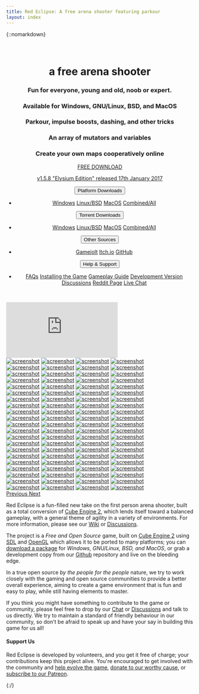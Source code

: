 ```yaml
---
title: Red Eclipse: A free arena shooter featuring parkour
layout: index
---
```

{::nomarkdown}
<div class="row" id="main">
    <div class="col-xs12 col-sm-12 col-md-6" style="text-align:center; padding:22px 0 30px 0;">
        <h1>a free <b>arena shooter</b></h1>
        <h3>Fun for everyone, young and old, noob or expert.</h3>
        <h3>Available for Windows, GNU/Linux, BSD, and MacOS</h3>
        <h3>Parkour, impulse boosts, dashing, and other tricks</h3>
        <h3>An array of mutators and variables</h3>
        <h3>Create your own maps cooperatively online</h3>
        <div class="col-xs12 col-sm-12 col-md-12">
            <a href="https://redeclipse.net/download" id="button" class="btn btn-primary">
                <p class="download"><span class="glyphicon glyphicon-download" aria-hidden="true"></span> FREE DOWNLOAD</p>
                <p class="version">v1.5.8 "Elysium Edition" released 17th January 2017</p>
            </a>
        </div>
        <div class="col-xs12 col-sm-12 col-md-12">
            <div class="btn-group">
                <button type="button" class="btn btn-default dropdown-toggle" data-toggle="dropdown" aria-expanded="false">Platform Downloads<span class="caret"></span></button>
                <ul class="dropdown-menu" role="menu">
                    <li><a href="https://redeclipse.net/download/win">Windows</a> <a href="https://redeclipse.net/download/nix">Linux/BSD</a> <a href="https://redeclipse.net/download/mac">MacOS</a> <a href="https://redeclipse.net/download/combined">Combined/All</a></li>
                </ul>
            </div>
            <div class="btn-group">
                <button type="button" class="btn btn-default dropdown-toggle" data-toggle="dropdown" aria-expanded="false">Torrent Downloads<span class="caret"></span></button>
                <ul class="dropdown-menu" role="menu">
                    <li><a href="https://redeclipse.net/torrent/win">Windows</a> <a href="https://redeclipse.net/torrent/nix">Linux/BSD</a> <a href="https://redeclipse.net/torrent/mac">MacOS</a> <a href="https://redeclipse.net/torrent/combined">Combined/All</a></li>
                </ul>
            </div>
            <div class="btn-group">
                <button type="button" class="btn btn-default dropdown-toggle" data-toggle="dropdown" aria-expanded="false">Other Sources<span class="caret"></span></button>
                <ul class="dropdown-menu" role="menu">
                    <li><a href="https://redeclipse.net/gamejolt">Gamejolt</a> <a href="https://redeclipse.net/itchio">Itch.io</a> <a href="https://redeclipse.net/download">GitHub</a>
                </ul>
            </div>
            <div class="btn-group">
                <button type="button" class="btn btn-default dropdown-toggle" data-toggle="dropdown" aria-expanded="false" style="margin-right:0;">Help &amp; Support<span class="caret"></span></button>
                <ul class="dropdown-menu" role="menu">
                    <li><a href="https://redeclipse.net/faq">FAQs</a> <a href="https://redeclipse.net/install">Installing the Game</a> <a href="https://redeclipse.net/guide">Gameplay Guide</a> <a href="https://redeclipse.net/devel">Development Version</a> <a href="https://redeclipse.net/discuss">Discussions</a> <a href="https://redeclipse.net/reddit">Reddit Page</a> <a href="https://redeclipse.net/chat">Live Chat</a></li>
                </ul>
            </div>
        </div>
    </div>
    <div class="col-xs12 col-sm-12 col-md-6 video">
        <div class="embed-responsive embed-responsive-16by9">
            <iframe class="embed-responsive-item" src="https://www.youtube.com/embed/oJRZHjyj7Zg?showinfo=0" frameborder="0" allowfullscreen></iframe>
        </div>
    </div>
</div>
<div id="carousel-example-generic" class="carousel slide" data-ride="carousel">
    <div class="carousel-inner" role="listbox">
        <div class="item active row">
            <a class="col-xs-6 col-sm-3 col-md-3" style="padding:0" href="/bits/images/001.jpg" data-toggle="lightbox" data-gallery="multiimages" data-title="screenshot"><img class="img-responsive" src="/bits/thumbs/001.jpg" alt="screenshot"></a>
            <a class="col-xs-6 col-sm-3 col-md-3" style="padding:0" href="/bits/images/002.jpg" data-toggle="lightbox" data-gallery="multiimages" data-title="screenshot"><img class="img-responsive" src="/bits/thumbs/002.jpg" alt="screenshot"></a>
            <a class="col-xs-6 col-sm-3 col-md-3" style="padding:0" href="/bits/images/003.jpg" data-toggle="lightbox" data-gallery="multiimages" data-title="screenshot"><img class="img-responsive" src="/bits/thumbs/003.jpg" alt="screenshot"></a>
            <a class="col-xs-6 col-sm-3 col-md-3" style="padding:0" href="/bits/images/004.jpg" data-toggle="lightbox" data-gallery="multiimages" data-title="screenshot"><img class="img-responsive" src="/bits/thumbs/004.jpg" alt="screenshot"></a>
        </div>
        <div class="item row">
            <a class="col-xs-6 col-sm-3 col-md-3" style="padding:0" href="/bits/images/005.jpg" data-toggle="lightbox" data-gallery="multiimages" data-title="screenshot"><img class="img-responsive" src="/bits/thumbs/005.jpg" alt="screenshot"></a>
            <a class="col-xs-6 col-sm-3 col-md-3" style="padding:0" href="/bits/images/006.jpg" data-toggle="lightbox" data-gallery="multiimages" data-title="screenshot"><img class="img-responsive" src="/bits/thumbs/006.jpg" alt="screenshot"></a>
            <a class="col-xs-6 col-sm-3 col-md-3" style="padding:0" href="/bits/images/007.jpg" data-toggle="lightbox" data-gallery="multiimages" data-title="screenshot"><img class="img-responsive" src="/bits/thumbs/007.jpg" alt="screenshot"></a>
            <a class="col-xs-6 col-sm-3 col-md-3" style="padding:0" href="/bits/images/008.jpg" data-toggle="lightbox" data-gallery="multiimages" data-title="screenshot"><img class="img-responsive" src="/bits/thumbs/008.jpg" alt="screenshot"></a>
        </div>
        <div class="item row">
            <a class="col-xs-6 col-sm-3 col-md-3" style="padding:0" href="/bits/images/009.jpg" data-toggle="lightbox" data-gallery="multiimages" data-title="screenshot"><img class="img-responsive" src="/bits/thumbs/009.jpg" alt="screenshot"></a>
            <a class="col-xs-6 col-sm-3 col-md-3" style="padding:0" href="/bits/images/010.jpg" data-toggle="lightbox" data-gallery="multiimages" data-title="screenshot"><img class="img-responsive" src="/bits/thumbs/010.jpg" alt="screenshot"></a>
            <a class="col-xs-6 col-sm-3 col-md-3" style="padding:0" href="/bits/images/011.jpg" data-toggle="lightbox" data-gallery="multiimages" data-title="screenshot"><img class="img-responsive" src="/bits/thumbs/011.jpg" alt="screenshot"></a>
            <a class="col-xs-6 col-sm-3 col-md-3" style="padding:0" href="/bits/images/012.jpg" data-toggle="lightbox" data-gallery="multiimages" data-title="screenshot"><img class="img-responsive" src="/bits/thumbs/012.jpg" alt="screenshot"></a>
        </div>
        <div class="item row">
            <a class="col-xs-6 col-sm-3 col-md-3" style="padding:0" href="/bits/images/013.jpg" data-toggle="lightbox" data-gallery="multiimages" data-title="screenshot"><img class="img-responsive" src="/bits/thumbs/013.jpg" alt="screenshot"></a>
            <a class="col-xs-6 col-sm-3 col-md-3" style="padding:0" href="/bits/images/014.jpg" data-toggle="lightbox" data-gallery="multiimages" data-title="screenshot"><img class="img-responsive" src="/bits/thumbs/014.jpg" alt="screenshot"></a>
            <a class="col-xs-6 col-sm-3 col-md-3" style="padding:0" href="/bits/images/015.jpg" data-toggle="lightbox" data-gallery="multiimages" data-title="screenshot"><img class="img-responsive" src="/bits/thumbs/015.jpg" alt="screenshot"></a>
            <a class="col-xs-6 col-sm-3 col-md-3" style="padding:0" href="/bits/images/016.jpg" data-toggle="lightbox" data-gallery="multiimages" data-title="screenshot"><img class="img-responsive" src="/bits/thumbs/016.jpg" alt="screenshot"></a>
        </div>
        <div class="item row">
            <a class="col-xs-6 col-sm-3 col-md-3" style="padding:0" href="/bits/images/017.jpg" data-toggle="lightbox" data-gallery="multiimages" data-title="screenshot"><img class="img-responsive" src="/bits/thumbs/017.jpg" alt="screenshot"></a>
            <a class="col-xs-6 col-sm-3 col-md-3" style="padding:0" href="/bits/images/018.jpg" data-toggle="lightbox" data-gallery="multiimages" data-title="screenshot"><img class="img-responsive" src="/bits/thumbs/018.jpg" alt="screenshot"></a>
            <a class="col-xs-6 col-sm-3 col-md-3" style="padding:0" href="/bits/images/019.jpg" data-toggle="lightbox" data-gallery="multiimages" data-title="screenshot"><img class="img-responsive" src="/bits/thumbs/019.jpg" alt="screenshot"></a>
            <a class="col-xs-6 col-sm-3 col-md-3" style="padding:0" href="/bits/images/020.jpg" data-toggle="lightbox" data-gallery="multiimages" data-title="screenshot"><img class="img-responsive" src="/bits/thumbs/020.jpg" alt="screenshot"></a>
        </div>
        <div class="item row">
            <a class="col-xs-6 col-sm-3 col-md-3" style="padding:0" href="/bits/images/021.jpg" data-toggle="lightbox" data-gallery="multiimages" data-title="screenshot"><img class="img-responsive" src="/bits/thumbs/021.jpg" alt="screenshot"></a>
            <a class="col-xs-6 col-sm-3 col-md-3" style="padding:0" href="/bits/images/022.jpg" data-toggle="lightbox" data-gallery="multiimages" data-title="screenshot"><img class="img-responsive" src="/bits/thumbs/022.jpg" alt="screenshot"></a>
            <a class="col-xs-6 col-sm-3 col-md-3" style="padding:0" href="/bits/images/023.jpg" data-toggle="lightbox" data-gallery="multiimages" data-title="screenshot"><img class="img-responsive" src="/bits/thumbs/023.jpg" alt="screenshot"></a>
            <a class="col-xs-6 col-sm-3 col-md-3" style="padding:0" href="/bits/images/024.jpg" data-toggle="lightbox" data-gallery="multiimages" data-title="screenshot"><img class="img-responsive" src="/bits/thumbs/024.jpg" alt="screenshot"></a>
        </div>
        <div class="item row">
            <a class="col-xs-6 col-sm-3 col-md-3" style="padding:0" href="/bits/images/025.jpg" data-toggle="lightbox" data-gallery="multiimages" data-title="screenshot"><img class="img-responsive" src="/bits/thumbs/025.jpg" alt="screenshot"></a>
            <a class="col-xs-6 col-sm-3 col-md-3" style="padding:0" href="/bits/images/026.jpg" data-toggle="lightbox" data-gallery="multiimages" data-title="screenshot"><img class="img-responsive" src="/bits/thumbs/026.jpg" alt="screenshot"></a>
            <a class="col-xs-6 col-sm-3 col-md-3" style="padding:0" href="/bits/images/027.jpg" data-toggle="lightbox" data-gallery="multiimages" data-title="screenshot"><img class="img-responsive" src="/bits/thumbs/027.jpg" alt="screenshot"></a>
            <a class="col-xs-6 col-sm-3 col-md-3" style="padding:0" href="/bits/images/028.jpg" data-toggle="lightbox" data-gallery="multiimages" data-title="screenshot"><img class="img-responsive" src="/bits/thumbs/028.jpg" alt="screenshot"></a>
        </div>
        <div class="item row">
            <a class="col-xs-6 col-sm-3 col-md-3" style="padding:0" href="/bits/images/029.jpg" data-toggle="lightbox" data-gallery="multiimages" data-title="screenshot"><img class="img-responsive" src="/bits/thumbs/029.jpg" alt="screenshot"></a>
            <a class="col-xs-6 col-sm-3 col-md-3" style="padding:0" href="/bits/images/030.jpg" data-toggle="lightbox" data-gallery="multiimages" data-title="screenshot"><img class="img-responsive" src="/bits/thumbs/030.jpg" alt="screenshot"></a>
            <a class="col-xs-6 col-sm-3 col-md-3" style="padding:0" href="/bits/images/031.jpg" data-toggle="lightbox" data-gallery="multiimages" data-title="screenshot"><img class="img-responsive" src="/bits/thumbs/031.jpg" alt="screenshot"></a>
            <a class="col-xs-6 col-sm-3 col-md-3" style="padding:0" href="/bits/images/032.jpg" data-toggle="lightbox" data-gallery="multiimages" data-title="screenshot"><img class="img-responsive" src="/bits/thumbs/032.jpg" alt="screenshot"></a>
        </div>
        <div class="item row">
            <a class="col-xs-6 col-sm-3 col-md-3" style="padding:0" href="/bits/images/033.jpg" data-toggle="lightbox" data-gallery="multiimages" data-title="screenshot"><img class="img-responsive" src="/bits/thumbs/033.jpg" alt="screenshot"></a>
            <a class="col-xs-6 col-sm-3 col-md-3" style="padding:0" href="/bits/images/034.jpg" data-toggle="lightbox" data-gallery="multiimages" data-title="screenshot"><img class="img-responsive" src="/bits/thumbs/034.jpg" alt="screenshot"></a>
            <a class="col-xs-6 col-sm-3 col-md-3" style="padding:0" href="/bits/images/035.jpg" data-toggle="lightbox" data-gallery="multiimages" data-title="screenshot"><img class="img-responsive" src="/bits/thumbs/035.jpg" alt="screenshot"></a>
            <a class="col-xs-6 col-sm-3 col-md-3" style="padding:0" href="/bits/images/036.jpg" data-toggle="lightbox" data-gallery="multiimages" data-title="screenshot"><img class="img-responsive" src="/bits/thumbs/036.jpg" alt="screenshot"></a>
        </div>
        <div class="item row">
            <a class="col-xs-6 col-sm-3 col-md-3" style="padding:0" href="/bits/images/037.jpg" data-toggle="lightbox" data-gallery="multiimages" data-title="screenshot"><img class="img-responsive" src="/bits/thumbs/037.jpg" alt="screenshot"></a>
            <a class="col-xs-6 col-sm-3 col-md-3" style="padding:0" href="/bits/images/038.jpg" data-toggle="lightbox" data-gallery="multiimages" data-title="screenshot"><img class="img-responsive" src="/bits/thumbs/038.jpg" alt="screenshot"></a>
            <a class="col-xs-6 col-sm-3 col-md-3" style="padding:0" href="/bits/images/039.jpg" data-toggle="lightbox" data-gallery="multiimages" data-title="screenshot"><img class="img-responsive" src="/bits/thumbs/039.jpg" alt="screenshot"></a>
            <a class="col-xs-6 col-sm-3 col-md-3" style="padding:0" href="/bits/images/040.jpg" data-toggle="lightbox" data-gallery="multiimages" data-title="screenshot"><img class="img-responsive" src="/bits/thumbs/040.jpg" alt="screenshot"></a>
        </div>
        <div class="item row">
            <a class="col-xs-6 col-sm-3 col-md-3" style="padding:0" href="/bits/images/041.jpg" data-toggle="lightbox" data-gallery="multiimages" data-title="screenshot"><img class="img-responsive" src="/bits/thumbs/041.jpg" alt="screenshot"></a>
            <a class="col-xs-6 col-sm-3 col-md-3" style="padding:0" href="/bits/images/042.jpg" data-toggle="lightbox" data-gallery="multiimages" data-title="screenshot"><img class="img-responsive" src="/bits/thumbs/042.jpg" alt="screenshot"></a>
            <a class="col-xs-6 col-sm-3 col-md-3" style="padding:0" href="/bits/images/043.jpg" data-toggle="lightbox" data-gallery="multiimages" data-title="screenshot"><img class="img-responsive" src="/bits/thumbs/043.jpg" alt="screenshot"></a>
            <a class="col-xs-6 col-sm-3 col-md-3" style="padding:0" href="/bits/images/044.jpg" data-toggle="lightbox" data-gallery="multiimages" data-title="screenshot"><img class="img-responsive" src="/bits/thumbs/044.jpg" alt="screenshot"></a>
        </div>
        <div class="item row">
            <a class="col-xs-6 col-sm-3 col-md-3" style="padding:0" href="/bits/images/045.jpg" data-toggle="lightbox" data-gallery="multiimages" data-title="screenshot"><img class="img-responsive" src="/bits/thumbs/045.jpg" alt="screenshot"></a>
            <a class="col-xs-6 col-sm-3 col-md-3" style="padding:0" href="/bits/images/046.jpg" data-toggle="lightbox" data-gallery="multiimages" data-title="screenshot"><img class="img-responsive" src="/bits/thumbs/046.jpg" alt="screenshot"></a>
            <a class="col-xs-6 col-sm-3 col-md-3" style="padding:0" href="/bits/images/047.jpg" data-toggle="lightbox" data-gallery="multiimages" data-title="screenshot"><img class="img-responsive" src="/bits/thumbs/047.jpg" alt="screenshot"></a>
            <a class="col-xs-6 col-sm-3 col-md-3" style="padding:0" href="/bits/images/048.jpg" data-toggle="lightbox" data-gallery="multiimages" data-title="screenshot"><img class="img-responsive" src="/bits/thumbs/048.jpg" alt="screenshot"></a>
        </div>
        <div class="item row">
            <a class="col-xs-6 col-sm-3 col-md-3" style="padding:0" href="/bits/images/049.jpg" data-toggle="lightbox" data-gallery="multiimages" data-title="screenshot"><img class="img-responsive" src="/bits/thumbs/049.jpg" alt="screenshot"></a>
            <a class="col-xs-6 col-sm-3 col-md-3" style="padding:0" href="/bits/images/050.jpg" data-toggle="lightbox" data-gallery="multiimages" data-title="screenshot"><img class="img-responsive" src="/bits/thumbs/050.jpg" alt="screenshot"></a>
            <a class="col-xs-6 col-sm-3 col-md-3" style="padding:0" href="/bits/images/051.jpg" data-toggle="lightbox" data-gallery="multiimages" data-title="screenshot"><img class="img-responsive" src="/bits/thumbs/051.jpg" alt="screenshot"></a>
            <a class="col-xs-6 col-sm-3 col-md-3" style="padding:0" href="/bits/images/052.jpg" data-toggle="lightbox" data-gallery="multiimages" data-title="screenshot"><img class="img-responsive" src="/bits/thumbs/052.jpg" alt="screenshot"></a>
        </div>
        <div class="item row">
            <a class="col-xs-6 col-sm-3 col-md-3" style="padding:0" href="/bits/images/053.jpg" data-toggle="lightbox" data-gallery="multiimages" data-title="screenshot"><img class="img-responsive" src="/bits/thumbs/053.jpg" alt="screenshot"></a>
            <a class="col-xs-6 col-sm-3 col-md-3" style="padding:0" href="/bits/images/054.jpg" data-toggle="lightbox" data-gallery="multiimages" data-title="screenshot"><img class="img-responsive" src="/bits/thumbs/054.jpg" alt="screenshot"></a>
            <a class="col-xs-6 col-sm-3 col-md-3" style="padding:0" href="/bits/images/055.jpg" data-toggle="lightbox" data-gallery="multiimages" data-title="screenshot"><img class="img-responsive" src="/bits/thumbs/055.jpg" alt="screenshot"></a>
            <a class="col-xs-6 col-sm-3 col-md-3" style="padding:0" href="/bits/images/056.jpg" data-toggle="lightbox" data-gallery="multiimages" data-title="screenshot"><img class="img-responsive" src="/bits/thumbs/056.jpg" alt="screenshot"></a>
        </div>
        <div class="item row">
            <a class="col-xs-6 col-sm-3 col-md-3" style="padding:0" href="/bits/images/057.jpg" data-toggle="lightbox" data-gallery="multiimages" data-title="screenshot"><img class="img-responsive" src="/bits/thumbs/057.jpg" alt="screenshot"></a>
            <a class="col-xs-6 col-sm-3 col-md-3" style="padding:0" href="/bits/images/058.jpg" data-toggle="lightbox" data-gallery="multiimages" data-title="screenshot"><img class="img-responsive" src="/bits/thumbs/058.jpg" alt="screenshot"></a>
            <a class="col-xs-6 col-sm-3 col-md-3" style="padding:0" href="/bits/images/059.jpg" data-toggle="lightbox" data-gallery="multiimages" data-title="screenshot"><img class="img-responsive" src="/bits/thumbs/059.jpg" alt="screenshot"></a>
            <a class="col-xs-6 col-sm-3 col-md-3" style="padding:0" href="/bits/images/060.jpg" data-toggle="lightbox" data-gallery="multiimages" data-title="screenshot"><img class="img-responsive" src="/bits/thumbs/060.jpg" alt="screenshot"></a>
        </div>
        <div class="item row">
            <a class="col-xs-6 col-sm-3 col-md-3" style="padding:0" href="/bits/images/061.jpg" data-toggle="lightbox" data-gallery="multiimages" data-title="screenshot"><img class="img-responsive" src="/bits/thumbs/061.jpg" alt="screenshot"></a>
            <a class="col-xs-6 col-sm-3 col-md-3" style="padding:0" href="/bits/images/062.jpg" data-toggle="lightbox" data-gallery="multiimages" data-title="screenshot"><img class="img-responsive" src="/bits/thumbs/062.jpg" alt="screenshot"></a>
            <a class="col-xs-6 col-sm-3 col-md-3" style="padding:0" href="/bits/images/063.jpg" data-toggle="lightbox" data-gallery="multiimages" data-title="screenshot"><img class="img-responsive" src="/bits/thumbs/063.jpg" alt="screenshot"></a>
            <a class="col-xs-6 col-sm-3 col-md-3" style="padding:0" href="/bits/images/064.jpg" data-toggle="lightbox" data-gallery="multiimages" data-title="screenshot"><img class="img-responsive" src="/bits/thumbs/064.jpg" alt="screenshot"></a>
        </div>
        <div class="item row">
            <a class="col-xs-6 col-sm-3 col-md-3" style="padding:0" href="/bits/images/065.jpg" data-toggle="lightbox" data-gallery="multiimages" data-title="screenshot"><img class="img-responsive" src="/bits/thumbs/065.jpg" alt="screenshot"></a>
            <a class="col-xs-6 col-sm-3 col-md-3" style="padding:0" href="/bits/images/066.jpg" data-toggle="lightbox" data-gallery="multiimages" data-title="screenshot"><img class="img-responsive" src="/bits/thumbs/066.jpg" alt="screenshot"></a>
            <a class="col-xs-6 col-sm-3 col-md-3" style="padding:0" href="/bits/images/067.jpg" data-toggle="lightbox" data-gallery="multiimages" data-title="screenshot"><img class="img-responsive" src="/bits/thumbs/067.jpg" alt="screenshot"></a>
            <a class="col-xs-6 col-sm-3 col-md-3" style="padding:0" href="/bits/images/068.jpg" data-toggle="lightbox" data-gallery="multiimages" data-title="screenshot"><img class="img-responsive" src="/bits/thumbs/068.jpg" alt="screenshot"></a>
        </div>
        <div class="item row">
            <a class="col-xs-6 col-sm-3 col-md-3" style="padding:0" href="/bits/images/069.jpg" data-toggle="lightbox" data-gallery="multiimages" data-title="screenshot"><img class="img-responsive" src="/bits/thumbs/069.jpg" alt="screenshot"></a>
            <a class="col-xs-6 col-sm-3 col-md-3" style="padding:0" href="/bits/images/070.jpg" data-toggle="lightbox" data-gallery="multiimages" data-title="screenshot"><img class="img-responsive" src="/bits/thumbs/070.jpg" alt="screenshot"></a>
            <a class="col-xs-6 col-sm-3 col-md-3" style="padding:0" href="/bits/images/071.jpg" data-toggle="lightbox" data-gallery="multiimages" data-title="screenshot"><img class="img-responsive" src="/bits/thumbs/071.jpg" alt="screenshot"></a>
            <a class="col-xs-6 col-sm-3 col-md-3" style="padding:0" href="/bits/images/072.jpg" data-toggle="lightbox" data-gallery="multiimages" data-title="screenshot"><img class="img-responsive" src="/bits/thumbs/072.jpg" alt="screenshot"></a>
        </div>
        <div class="item row">
            <a class="col-xs-6 col-sm-3 col-md-3" style="padding:0" href="/bits/images/073.jpg" data-toggle="lightbox" data-gallery="multiimages" data-title="screenshot"><img class="img-responsive" src="/bits/thumbs/073.jpg" alt="screenshot"></a>
            <a class="col-xs-6 col-sm-3 col-md-3" style="padding:0" href="/bits/images/074.jpg" data-toggle="lightbox" data-gallery="multiimages" data-title="screenshot"><img class="img-responsive" src="/bits/thumbs/074.jpg" alt="screenshot"></a>
            <a class="col-xs-6 col-sm-3 col-md-3" style="padding:0" href="/bits/images/075.jpg" data-toggle="lightbox" data-gallery="multiimages" data-title="screenshot"><img class="img-responsive" src="/bits/thumbs/075.jpg" alt="screenshot"></a>
            <a class="col-xs-6 col-sm-3 col-md-3" style="padding:0" href="/bits/images/076.jpg" data-toggle="lightbox" data-gallery="multiimages" data-title="screenshot"><img class="img-responsive" src="/bits/thumbs/076.jpg" alt="screenshot"></a>
        </div>
        <div class="item row">
            <a class="col-xs-6 col-sm-3 col-md-3" style="padding:0" href="/bits/images/077.jpg" data-toggle="lightbox" data-gallery="multiimages" data-title="screenshot"><img class="img-responsive" src="/bits/thumbs/077.jpg" alt="screenshot"></a>
            <a class="col-xs-6 col-sm-3 col-md-3" style="padding:0" href="/bits/images/078.jpg" data-toggle="lightbox" data-gallery="multiimages" data-title="screenshot"><img class="img-responsive" src="/bits/thumbs/078.jpg" alt="screenshot"></a>
            <a class="col-xs-6 col-sm-3 col-md-3" style="padding:0" href="/bits/images/079.jpg" data-toggle="lightbox" data-gallery="multiimages" data-title="screenshot"><img class="img-responsive" src="/bits/thumbs/079.jpg" alt="screenshot"></a>
            <a class="col-xs-6 col-sm-3 col-md-3" style="padding:0" href="/bits/images/080.jpg" data-toggle="lightbox" data-gallery="multiimages" data-title="screenshot"><img class="img-responsive" src="/bits/thumbs/080.jpg" alt="screenshot"></a>
        </div>
        <div class="item row">
            <a class="col-xs-6 col-sm-3 col-md-3" style="padding:0" href="/bits/images/081.jpg" data-toggle="lightbox" data-gallery="multiimages" data-title="screenshot"><img class="img-responsive" src="/bits/thumbs/081.jpg" alt="screenshot"></a>
            <a class="col-xs-6 col-sm-3 col-md-3" style="padding:0" href="/bits/images/082.jpg" data-toggle="lightbox" data-gallery="multiimages" data-title="screenshot"><img class="img-responsive" src="/bits/thumbs/082.jpg" alt="screenshot"></a>
            <a class="col-xs-6 col-sm-3 col-md-3" style="padding:0" href="/bits/images/083.jpg" data-toggle="lightbox" data-gallery="multiimages" data-title="screenshot"><img class="img-responsive" src="/bits/thumbs/083.jpg" alt="screenshot"></a>
            <a class="col-xs-6 col-sm-3 col-md-3" style="padding:0" href="/bits/images/084.jpg" data-toggle="lightbox" data-gallery="multiimages" data-title="screenshot"><img class="img-responsive" src="/bits/thumbs/084.jpg" alt="screenshot"></a>
        </div>
    </div>
    <a class="left carousel-control" href="#carousel-example-generic" role="button" data-slide="prev">
        <span class="glyphicon glyphicon-chevron-left"></span>
        <span class="sr-only">Previous</span>
    </a>
    <a class="right carousel-control" href="#carousel-example-generic" role="button" data-slide="next">
        <span class="glyphicon glyphicon-chevron-right"></span>
        <span class="sr-only">Next</span>
    </a>
</div>
<div class="row texte">
    <div class="col-xs-12 col-sm-4 col-md-4">
        <p>Red Eclipse is a fun-filled new take on the first person arena shooter, built as a total conversion of <a href="http://www.cubeengine.com/">Cube Engine 2</a>, which lends itself toward a balanced gameplay, with a general theme of agility in a variety of environments. For more information, please see our <a href="https://redeclipse.net/wiki">Wiki</a> or <a href="https://redeclipse.net/discuss">Discussions</a>.</p>
        <p>The project is a <i>Free and Open Source</i> game, built on <a href="http://www.cubeengine.com/">Cube Engine 2</a> using <a href="http://libsdl.org/">SDL</a> and <a href="http://opengl.org/">OpenGL</a> which allows it to be ported to many platforms; you can <a href="https://redeclipse.net/download">download a package</a> for <i>Windows, GNU/Linux, BSD, and MacOS</i>, or grab a development copy from our <a href="https://redeclipse.net/devel">Github</a> repository and live on the bleeding edge.</p>
    </div>
    <div class="col-xs-12 col-sm-4 col-md-4">
        <p>In a true open source <i>by the people for the people</i> nature, we try to work closely with the gaming and open source communities to provide a better overall experience, aiming to create a game environment that is fun and easy to play, while still having elements to master.</p>
        <p>If you think you might have something to contribute to the game or community, please feel free to drop by our <a href="https://redeclipse.net/chat">Chat</a> or <a href="https://redeclipse.net/discuss">Discussions</a> and talk to us directly. We try to maintain a standard of friendly behaviour in our community, so don't be afraid to speak up and have your say in building this game for us all!</p>
    </div>
    <div class="col-xs-12 col-sm-4 col-md-4 support">
        <h4>Support Us</h4>
        <p id="donatemsg">Red Eclipse is developed by volunteers, and you get it free of charge; your contributions keep this project alive. You're encouraged to get involved with the community and <a href="https://redeclipse.net/contribute">help evolve the game</a>, <a href="https://redeclipse.net/donate">donate to our worthy cause</a>, or <a href="https://redeclipse.net/patreon">subscribe to our Patreon</a>.</p>
    </div>
</div>
{:/}
